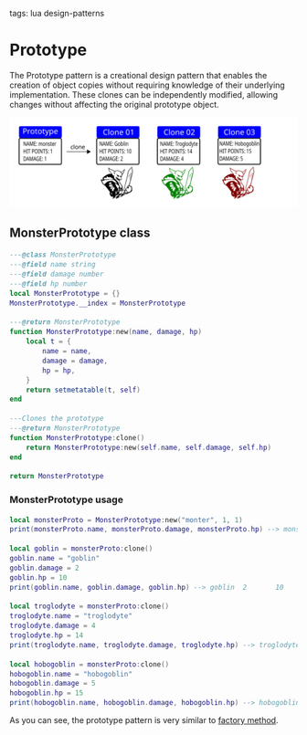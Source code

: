 <!-- Description: Learn about the Prototype design pattern in the Lua programming language, including how to create and modify object clones without altering the original. -->

tags: lua design-patterns

# Prototype

The Prototype pattern is a creational design pattern that enables the creation of object copies without requiring
knowledge of their underlying implementation. These clones can be independently modified, allowing changes without
affecting the original prototype object.

![Prototype Scheme](/assets/img/dp-prototype.svg)

## MonsterPrototype class

```lua
---@class MonsterPrototype
---@field name string
---@field damage number
---@field hp number
local MonsterPrototype = {}
MonsterPrototype.__index = MonsterPrototype

---@return MonsterPrototype
function MonsterPrototype:new(name, damage, hp)
	local t = {
		name = name,
		damage = damage,
		hp = hp,
	}
	return setmetatable(t, self)
end

---Clones the prototype
---@return MonsterPrototype
function MonsterPrototype:clone()
	return MonsterPrototype:new(self.name, self.damage, self.hp)
end

return MonsterPrototype
```

### MonsterPrototype usage

```lua
local monsterProto = MonsterPrototype:new("monter", 1, 1)
print(monsterProto.name, monsterProto.damage, monsterProto.hp) --> monster	1	1

local goblin = monsterProto:clone()
goblin.name = "goblin"
goblin.damage = 2
goblin.hp = 10
print(goblin.name, goblin.damage, goblin.hp) --> goblin  2       10

local troglodyte = monsterProto:clone()
troglodyte.name = "troglodyte"
troglodyte.damage = 4
troglodyte.hp = 14
print(troglodyte.name, troglodyte.damage, troglodyte.hp) --> troglodyte      4       14

local hobogoblin = monsterProto:clone()
hobogoblin.name = "hobogoblin"
hobogoblin.damage = 5
hobogoblin.hp = 15
print(hobogoblin.name, hobogoblin.damage, hobogoblin.hp) --> hobogoblin      5       15
```

As you can see, the prototype pattern is very similar to [factory method](/post/design-pattern-factory-method.html).
